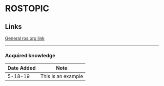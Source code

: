 # ROSTOPIC

## Links
[General ros.org link](http://wiki.ros.org/rostopic)

---

### Acquired knowledge

| Date Added | Note |
| --- | --- |
| 5-18-19 | This is an example |
